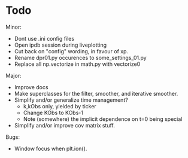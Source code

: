 Todo
================================================
Minor:
* Dont use .ini config files
* Open ipdb session during liveplotting
* Cut back on "config" wording, in favour of xp.
* Rename dpr01.py occurences to some_settings_01.py
* Replace all np.vectorize in math.py with vectorize0


Major:
* Improve docs
* Make superclasses for the filter, smoother, and iterative smoother.
* Simplify and/or generalize time management?
    * k,kObs only, yielded by ticker
    * Change KObs to KObs-1
    * Note (somewhere) the implicit dependence on t=0 being special
* Simplify and/or improve cov matrix stuff.


Bugs:
* Window focus when plt.ion().
